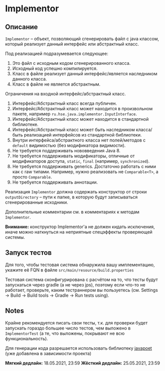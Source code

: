# Implementor

## Описание

`Implementor` – объект, позволяющий сгенерировать файл с java классом, который реализует данный интерфейс или абстрактный класс.

Под реализацией подразумевается следующее:
1) Это файл с исходным кодом сгенерированного класса.
2) Исходный код успешно компилируется.
3) Класс в файле реализует данный интерфейс/является наследником данного класса.
4) Класс в файле не является абстрактным.

Ограничения на входной интерфейс/абстрактный класс.
1) Интерфейс/Абстрактный класс всегда публичен.
2) Интерфейс/Абстрактный класс может находится в произвольном пакете, например `ru.hse.java.implementor.InputInterface`.
3) Интерфейс/Абстрактный класс может находится в стандартной библиотеке.
4) Интерфейс/Абстрактный класс может быть наследником класса/быть реализацией интерфейсов из стандартной библиотеки.
5) Внутри интерфейса/абстрактного класса нет полей/методов с `default` видимостью (без модификатора видимости).
6) Не требуется поддерживать нововведения Java 8.
7) Не требуется поддерживать модификаторы, отличные от модификаторов доступа, `static`, `final` (например, `synchronized`).
8) Не требуется поддерживать generics. Достаточно работать с ними как с raw типами. Например, нужно реализовать не `Comparable<T>`, а просто `Comparable`.
9) Не требуется поддерживать аннотации.

Реализация `Implementor` должна содержать конструктор от строки `outputDirectory` – пути к папке, в которую будут записываться сгенерированные исходники.

Дополнительные комментарии см. в комментариях к методам `Implementor`.

**Внимание:** конструктор Implementor'а не должен кидать исключения, иначе можно наткнуться на неприятные спецэффекты проверяющей системы.

## Запуск тестов

Для того, чтобы тестовая система обнаружила вашу имплементацию, укажите её FQN в файле `src/main/resource/build.properties`

Тестовая система сконфигурирована с расчётом на то, что тесты будут запускаться через gradle (а не через jps), поэтому если что-то не работает, проверьте, каким тестраннером вы пользуетесь (см. Settings -> Build -> Build tools -> Gradle -> Run tests using).

## Notes

Крайне рекомендуется писать свои тесты, т.к. для проверки будет запускать гораздо большее число тестов, чем выложено в `ImplementorTest` (а те, что выложены, покрывают не всю функциональность).

Для генерации кода разрешается использовать библиотеку [javapoet](https://github.com/square/javapoet) (уже добавлена в зависимости проекта)

**Мягкий дедлайн:** 18.05.2021, 23:59
**Жёсткий дедлайн:** 25.05.2021, 23:59